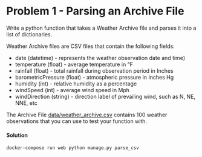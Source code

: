 # Problem 1 - Parsing an Archive File
Write a python function that takes a Weather Archive file and parses it into a list of dictionaries.

Weather Archive files are CSV files that contain the following fields:
- date (datetime) - represents the weather observation date and time)
- temperature (float) - average temperature in °F
- rainfall (float) - total rainfall during observation period in Inches
- barometricPressure (float) - atmospheric pressure in Inches Hg
- humidity (int) - relative humidity as a percentage
- windSpeed (int) - average wind speed in Mph
- windDirection (string) - direction label of prevailing wind, such as N, NE, NNE, etc

The Archive File [data/weather_archive.csv](../data/weather_archive.csv) contains 100 weather observations that you can use to test your function with.

#### Solution
`docker-compose run web python manage.py parse_csv`